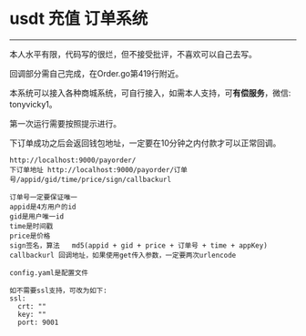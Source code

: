 # usdt 充值 订单系统

-------

本人水平有限，代码写的很烂，但不接受批评，不喜欢可以自己去写。

回调部分需自己完成，在Order.go第419行附近。

本系统可以接入各种商城系统，可自行接入，如需本人支持，可**有偿服务**，微信: tonyvicky1。

第一次运行需要按照提示进行。

下订单成功之后会返回钱包地址，一定要在10分钟之内付款才可以正常回调。

```
http://localhost:9000/payorder/
下订单地址 http://localhost:9000/payorder/订单号/appid/gid/time/price/sign/callbackurl

订单号一定要保证唯一
appid是4方用户的id
gid是用户唯一id
time是时间戳
price是价格
sign签名，算法   md5(appid + gid + price + 订单号 + time + appKey)
callbackurl 回调地址，如果使用get传入参数，一定要两次urlencode
```

```
config.yaml是配置文件

如不需要ssl支持，可改为如下:
ssl:
  crt: ""
  key: ""
  port: 9001
```